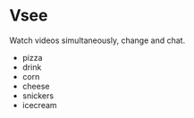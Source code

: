 # Vsee
Watch videos simultaneously, change and chat. 
- pizza
- drink
- corn
- cheese
- snickers
- icecream

